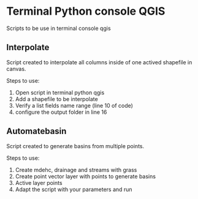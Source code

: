 # Terminal Python console QGIS
Scripts to be use in terminal console qgis

## Interpolate
Script created to interpolate all columns inside of one actived shapefile in canvas.

Steps to use:
1. Open script in terminal python qgis
2. Add a shapefile to be interpolate
3. Verify a list fields name range (line 10 of code)
4. configure the output folder in line 16

## Automatebasin
Script created to generate basins from multiple points.

Steps to use:
1. Create mdehc, drainage and streams with grass
2. Create point vector layer with points to generate basins
3. Active layer points
4. Adapt the script with your parameters and run
